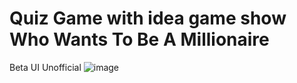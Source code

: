 # Quiz Game with idea game show Who Wants To Be A Millionaire

Beta UI Unofficial
![image](https://github.com/PhamNgocSonTech/WhoWantsToBeMillionaire/assets/56107546/b88fe5eb-d0ff-4c70-89b7-074148f5b2e9)
